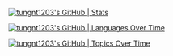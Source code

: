 [![tungnt1203's GitHub | Stats](https://stats.quira.sh/tungnt1203/github?theme=dark)](https://quira.sh?utm_source=widgets&utm_campaign=tungnt1203)

[![tungnt1203's GitHub | Languages Over Time](https://stats.quira.sh/tungnt1203/languages-over-time?theme=dark)](https://quira.sh?utm_source=widgets&utm_campaign=tungnt1203)

[![tungnt1203's GitHub | Topics Over Time](https://stats.quira.sh/tungnt1203/topics-over-time?theme=dark)](https://quira.sh?utm_source=widgets&utm_campaign=tungnt1203)
